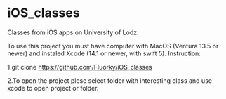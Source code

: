 # iOS_classes

Classes from iOS apps on University of Lodz.

To use this project you must have computer with MacOS (Ventura 13.5 or newer) and instaled Xcode (14.1 or newer, with swift 5).
Instruction:

1.git clone https://github.com/Fluorky/iOS_classes

2.To open the project plese select folder with interesting class and use xcode to open project or folder.
